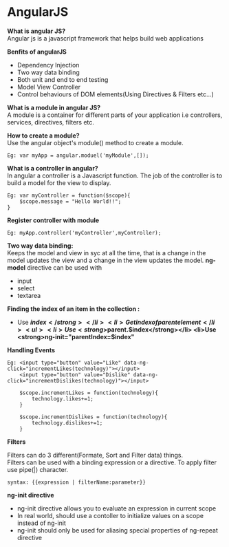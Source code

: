 # AngularJS

<strong>What is angular JS?</strong> <br>
Angular js is a javascript framework that helps build web applications

<strong>Benfits of angularJS</strong>
	<ul>
		<li> Dependency Injection</li>
		<li>  Two way data binding</li>
		<li>  Both unit and end to end testing</li>
		<li>  Model View Controller</li>
		<li>  Control behaviours of DOM elements(Using Directives & Filters etc...)</li>
 	</ul>

<strong>What is a module in angular JS?</strong><br>
	A module is a container for different parts of your application i.e controllers, services, directives, filters etc.

<strong>How to create a module?</strong><br>
	Use the angular object's module() method to create a module.
		
	Eg: var myApp = angular.moduel('myModule',[]);

<strong>What is a controller in angular?</strong><br>
	In angular a controller is a Javascript function. The job of the controller is to build a model for the view to display.

	Eg: var myController = function($scope){
		$scope.message = "Hello World!!";
	}

<strong>Register controller with module</strong><br>
	
	Eg: myApp.controller('myController',myController);

<strong>Two way data binding:</strong><br>
	Keeps the model and view in syc at all the time, that is a change in the model updates the view and a change in the view updates the model.
	<strong>ng-model</strong> directive can be used with <br>
		<ul>
			<li>input</li>
			<li>select</li>
			<li>textarea</li>
		</ul>
<strong>Finding the index of an item in the collection : </strong>
	<ul>
		<li>Use <strong>$index</strong></li>
		<li>Get index of parent element</li>
		<ul>
			<li>Use <strong>$parent.$index</strong></li>
			<li>Use <strong>ng-init="parentIndex=$index"</strong></li>
		</ul>
	</ul>

<strong>Handling Events</strong>

	Eg: <input type="button" value="Like" data-ng-click="incrementLikes(technology)"></input> 
		<input type="button" value="Dislike" data-ng-click="incrementDislikes(technology)"></input>

		$scope.incrementLikes = function(technology){
			technology.likes+=1;
		}

		$scope.incrementDislikes = function(technology){
			technology.dislikes+=1;
		}


<strong>Filters  </strong> <br>
	
Filters can do 3 different(Formate, Sort and Filter data) things. <br>
Filters can be used with a binding expression or a directive.
To apply filter use pipe(|) character.
	
	syntax: {{expression | filterName:parameter}}


<strong>ng-init  directive </strong> <br>
	<ul>
		<li>ng-init directive allows you to evaluate an expression in current scope</li>
		<li>In real world, should use a contoller to initialize values on a scope instead of ng-init</li>
		<li>ng-init should only be used for aliasing special properties of ng-repeat directive</li>
	</ul>
	
